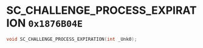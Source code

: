 # SC_CHALLENGE_PROCESS_EXPIRATION `0x1876B04E`

```cpp
void SC_CHALLENGE_PROCESS_EXPIRATION(int _Unk0);
```